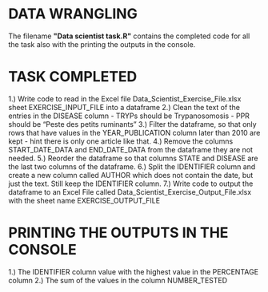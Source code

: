 # DATA WRANGLING

The filename **"Data scientist task.R"** contains the completed code for all the task also with the printing the outputs in the console.

# **TASK COMPLETED**
1.)	Write code to read in the Excel file Data_Scientist_Exercise_File.xlsx sheet EXERCISE_INPUT_FILE  into a dataframe
2.)	Clean the text of the entries in the DISEASE column
    -	TRYPs should be Trypanosomosis
    -	PPR should be “Peste des petits ruminants”
3.)	Filter the dataframe, so that only rows that have values in the YEAR_PUBLICATION column later than 2010 are kept - hint there is only one article like that.
4.)	Remove the columns START_DATE_DATA and END_DATE_DATA from the dataframe they are not needed.
5.)	Reorder the dataframe so that columns STATE and DISEASE are the last two columns of the dataframe.
6.)	Split the IDENTIFIER column and create a new column called AUTHOR which does not contain the date, but just the text. Still keep the IDENTIFIER column.
7.)	Write code to output the dataframe to an Excel File  called Data_Scientist_Exercise_Output_File.xlsx with the sheet name EXERCISE_OUTPUT_FILE

# **PRINTING THE OUTPUTS IN THE CONSOLE**
1.)	The IDENTIFIER column value with the highest value in the PERCENTAGE column
2.)	The sum of the values in the column NUMBER_TESTED
